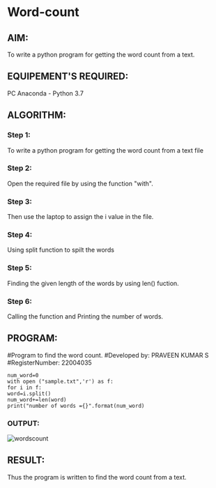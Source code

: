 # Word-count
## AIM:
To write a python program for getting the word count from a text.
## EQUIPEMENT'S REQUIRED: 
PC
Anaconda - Python 3.7
## ALGORITHM: 
### Step 1:
To write a python program for getting the word count from a text file
### Step 2: 
Open the required file by using the function "with".
### Step 3:
Then use the laptop to assign the i value in the file.
### Step 4:  
Using split function to spilt the words
### Step 5: 
Finding the given length of the words by using len() fuction.
### Step 6: 
Calling the function and Printing the number of words.
## PROGRAM:
#Program to find the word count.
#Developed by: PRAVEEN KUMAR S
#RegisterNumber: 22004035
```
num_word=0
with open ("sample.txt",'r') as f:
for i in f:
word=i.split()
num_word+=len(word)
print("number of words ={}".format(num_word)
```
### OUTPUT:
![wordscount](https://user-images.githubusercontent.com/119559827/214611443-cf57bffd-97ef-4daf-b087-7d58ed18f83f.png)

## RESULT:
Thus the program is written to find the word count from a text.

